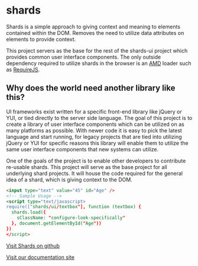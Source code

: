 shards
========

Shards is a simple approach to giving context and meaning to elements contained within the DOM. Removes the need to utilize data attributes on elements to provide context.

This project servers as the base for the rest of the shards-ui project which provides common user interface components. The only outside dependency required to utilize
shards in the browser is an [AMD](https://github.com/amdjs/amdjs-api/wiki/AMD) loader such as [RequireJS](https://github.com/jrburke/requirejs).


Why does the world need another library like this?
----------------------------

UI frameworks exist written for a specific front-end library like jQuery or YUI, or tied directly to the server side language. The goal of this project is to create a library
of user interface components which can be utilized on as many platforms as possible. With newer code it is easy to pick the latest language and start running, for legacy
projects that are tied into utilizing jQuery or YUI for specific reasons this library will enable them to utilize the same user interface components that new systems can utilize.

One of the goals of the project is to enable other developers to contribute re-usable shards. This project will serve as the base project for all underlying shard projects. It will
house the code required for the general idea of a shard, which is giving context to the DOM.

```html
<input type="text" value="45" id="Age" />
<!-- Sample Usage -->
<script type="text/javascript>
require(["shards/ui/textbox"], function (textbox) {
  shards.load({
    sClassName: "configure-look-specifically"
  }, document.getElementById("Age"))
})
</script>
```


[Visit Shards on github](https://github.com/bafolts/shards/)

[Visit our documentation site](http://www.shardjs.com)
